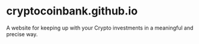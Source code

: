 # cryptocoinbank.github.io
A website for keeping up with your Crypto investments in a meaningful and precise way. 
